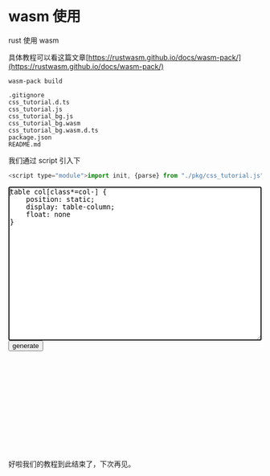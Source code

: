 # wasm 使用

rust 使用 wasm

具体教程可以看这篇文章[https://rustwasm.github.io/docs/wasm-pack/](https://rustwasm.github.io/docs/wasm-pack/)

```
wasm-pack build
```

```
.gitignore
css_tutorial.d.ts
css_tutorial.js
css_tutorial_bg.js
css_tutorial_bg.wasm
css_tutorial_bg.wasm.d.ts
package.json
README.md
```

我们通过 script 引入下

```js
<script type="module">import init, {parse} from "./pkg/css_tutorial.js"</script>
```

<style>
    .content{
        overflow-y: visible;
    }
    .token {
        display: inline-block;
        padding: 4px;
        border: 1px solid #666;
        margin: 2px;
        border-radius: 4px;
    }
</style>

<div style="position: sticky; 
    top: 64px;backgroun:#fff;">
    <textarea rows="20" style="width:100%;" id="input" autofocus>
table col[class*=col-] {
    position: static;
    display: table-column;
    float: none
}
</textarea>
    <button id="generate">generate</button>
</div>
<div id="tag" style="width:100%;min-height:200px;font-size:14px;"></div>

<script type="module">
    import init, { parse } from "./pkg/css_tutorial.js"
        const t = document.getElementById("tag");

    init().then(() => {
        let code = "";
        const input = document.getElementById("input");
        const g = document.getElementById("generate");
        input.onkeydown = (e)=>{
            e.stopPropagation()
        }
        const dfs = (node) => {
            if(node){
                    let { node_type, range } = node;
            let printStr = `[${node_type}] ${code.substring(range.start_pos, range.end_pos)}`;

            let start = `<ul><li>`
            let tag = `<div class="token" style="color:var(--${colorRandom()})" data-start=${range.start_pos
                } data-end=${range.end_pos}>${printStr}</div>`
            let children = ""
            if (node.children) {
                children = node.children.map(n => {
                    return dfs(n)
            }).join('');
            }
            let end = `</li></ul>`
            return `${start}${tag}${children}${end}`
            }
            return "";
        }

        function run() {
            t.innerHTML = "";
            code = input.value;
            try{
                 let result = parse(code)
            result = JSON.parse(result);
            let d = dfs(result.root)
            t.innerHTML = d; 
            }catch(e){
                console.error(e);
                   t.innerHTML = `<pre>${e.message}\n${e.stack}</pre>`;

            }

        }
        g.onclick = run;
        run();

        function colorRandom() {
            const color = [
                "yellow",
                "orange",
                "red",
                "magenta",
                "violet",
                "blue",
                "cyan",
                "green",
            ];
            return color[Math.floor(Math.random() * color.length)];
        }
        function gt(token) {
            let { node_type, range } = token;
            let printStr = `[${node_type}] ${code.substring(range.start_pos, range.end_pos)}`;
            return `<div class="token" style="color:var(--${colorRandom()})" data-start=${range.start_pos
                } data-end=${range.end_pos}>${printStr}</div>`;
        }

        t.addEventListener(
            "mouseover",
            function (event) {
                event.target.style.borderColor = "orange";
                let start = event.target.dataset["start"];
                let end = event.target.dataset["end"];
                setTimeout(() => {
                    input.focus();
                    input.setSelectionRange(start, end);
                }, 10);

                event.preventDefault();
            },
            false

        );
        t.addEventListener(
            "mouseout",
            function (event) {
                event.target.style.borderColor = "";
            },
            false

        );
    }).catch((e)=>{
        console.error(e);
        t.innerHTML = `<pre>${e.message}\n${e.stack}</pre>`;

    })

</script>

好啦我们的教程到此结束了，下次再见。

